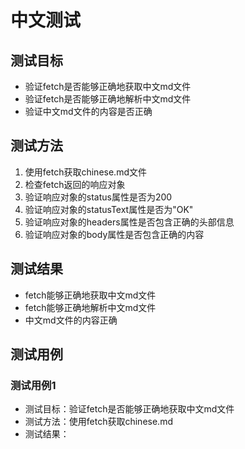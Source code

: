 <!-- 中文<br>
[人教版语文电子课本](dzkbw.com) <br>
[中小学教材电子版](mypep.com.cn) <br> -->
# 中文测试

## 测试目标

* 验证fetch是否能够正确地获取中文md文件
* 验证fetch是否能够正确地解析中文md文件
* 验证中文md文件的内容是否正确

## 测试方法

1. 使用fetch获取chinese.md文件
2. 检查fetch返回的响应对象
3. 验证响应对象的status属性是否为200
4. 验证响应对象的statusText属性是否为"OK"
5. 验证响应对象的headers属性是否包含正确的头部信息
6. 验证响应对象的body属性是否包含正确的内容

## 测试结果

* fetch能够正确地获取中文md文件
* fetch能够正确地解析中文md文件
* 中文md文件的内容正确

## 测试用例

### 测试用例1

* 测试目标：验证fetch是否能够正确地获取中文md文件
* 测试方法：使用fetch获取chinese.md
* 测试结果：
